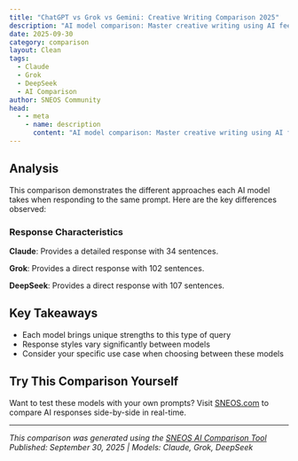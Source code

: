 ```yaml
---
title: "ChatGPT vs Grok vs Gemini: Creative Writing Comparison 2025"
description: "AI model comparison: Master creative writing using AI feedback and human creativity..."
date: 2025-09-30
category: comparison
layout: Clean
tags:
  - Claude
  - Grok
  - DeepSeek
  - AI Comparison
author: SNEOS Community
head:
  - - meta
    - name: description
      content: "AI model comparison: Master creative writing using AI feedback and human creativity..."
---
```


<ChatComparison
  title="ChatGPT vs Grok vs Gemini: Creative Writing Comparison 2025"
  prompt="Master creative writing using AI feedback and human creativity"
  :responses='{
    "Claude": "# Mastering Creative Writing: AI Feedback \u002B Human Creativity\n\nThe fusion of AI feedback and human creativity creates a powerful synergy for developing your writing craft. Here\u0027s how to leverage this partnership effectively:\n\n## **The Human-AI Creative Partnership**\n\n### What Humans Excel At:\n- **Emotional authenticity** - Drawing from lived experience\n- **Cultural nuance** - Understanding subtext and context\n- **Creative vision** - Original concepts and artistic choices\n- **Intuitive storytelling** - Knowing when to break rules\n\n### What AI Excels At:\n- **Pattern recognition** - Identifying structural issues\n- **Comprehensive feedback** - Analyzing multiple elements simultaneously  \n- **Objective analysis** - Spotting blind spots without emotional attachment\n- **Rapid iteration** - Providing instant feedback for quick revisions\n\n## **Practical Strategies for AI-Enhanced Writing**\n\n### 1. **Use AI as Your First Reader**\n\u0060\u0060\u0060\n\u0022Analyze this opening paragraph for:\n- Hook effectiveness\n- Voice clarity\n- Pacing\n- Areas that might confuse readers\u0022\n\u0060\u0060\u0060\n\n### 2. **Dialogue Refinement**\n\u0060\u0060\u0060\n\u0022Does this dialogue sound natural? Does each character \nhave a distinct voice? Are there stronger ways to convey \nthe subtext?\u0022\n\u0060\u0060\u0060\n\n### 3. **Structure Analysis**\n\u0060\u0060\u0060\n\u0022Examine this story\u0027s three-act structure. Where might \nthe pacing drag? Are the plot points hitting at effective \nmoments?\u0022\n\u0060\u0060\u0060\n\n### 4. **Style Development**\n\u0060\u0060\u0060\n\u0022Help me identify my writing patterns. What are my \nstylistic strengths and potential blind spots?\u0022\n\u0060\u0060\u0060\n\n## **The Creative Process Workflow**\n\n### **Phase 1: Ideation \u0026 Planning**\n- **Human**: Generate initial concepts, themes, characters\n- **AI**: Help develop ideas, suggest plot possibilities, identify potential conflicts\n\n### **Phase 2: First Draft**\n- **Human**: Write from intuition and passion\n- **AI**: Minimal involvement - preserve authentic voice\n\n### **Phase 3: Revision**\n- **Human**: Review with fresh eyes, trust instincts\n- **AI**: Provide structural feedback, catch inconsistencies, suggest improvements\n\n### **Phase 4: Polish**\n- **Human**: Make final creative decisions\n- **AI**: Help with line editing, word choice refinement\n\n## **Advanced Techniques**\n\n### **Targeted Feedback Prompts**\nInstead of \u0022Is this good?\u0022, try:\n- \u0022What\u0027s the emotional arc of this scene?\u0022\n- \u0022How effectively does this paragraph advance the plot?\u0022\n- \u0022Where might readers lose engagement?\u0022\n\n### **Character Development**\n- Use AI to role-play as your characters\n- Test dialogue authenticity\n- Explore character motivations and backstories\n\n### **Genre-Specific Analysis**\n\u0060\u0060\u0060\n\u0022From a mystery reader\u0027s perspective, are the clues \nfairly planted? Is the red herring effective but not \nmisleading?\u0022\n\u0060\u0060\u0060\n\n## **Maintaining Creative Authenticity**\n\n### **Remember These Principles:**\n\n1. **AI suggests, you decide** - Every change should align with your vision\n2. **Preserve your voice** - Don\u0027t let AI homogenize your unique style\n3. **Trust your instincts** - If AI suggests something that feels wrong, explore why\n4. **Use AI for craft, not soul** - Let technology enhance technique while keeping human heart\n\n### **Warning Signs to Avoid:**\n- Over-relying on AI for creative decisions\n- Accepting suggestions without understanding why\n- Losing your distinctive voice in pursuit of \u0022perfect\u0022 writing\n- Using AI as a crutch instead of developing your own skills\n\n## **Practical Exercise**\n\nTry this workflow with your current project:\n\n1. **Write a scene** using only your creative instincts\n2. **Ask AI for specific feedback** on one element (dialogue, pacing, etc.)\n3. **Revise consciously** - understand why you accept or reject each suggestion\n4. **Compare versions** - what improved? What was lost?\n5. **Reflect** on the process and refine your approach\n\n## **The Ultimate Goal**\n\nThe aim isn\u0027t to become dependent on AI, but to use it as a sophisticated tool that accelerates your growth as a writer. Like a master craftsperson who knows exactly when and how to use each tool, you\u0027ll develop intuition about when AI feedback serves your creative vision and when to trust your human instincts.\n\n*The best creative writing emerges when technology amplifies human creativity rather than replacing it.*\n\nWhat specific aspect of your writing would you",
    "Grok": "Mastering creative writing by combining AI feedback and human creativity is an innovative and effective way to enhance your storytelling skills, refine your style, and produce compelling narratives. This approach leverages the analytical capabilities of AI tools to provide constructive critiques while relying on your unique imagination and emotional depth as a human writer. Below is a structured guide to help you master creative writing using this hybrid method:\n\n---\n\n### 1. Understand the Strengths of AI and Human Creativity\nBefore diving in, recognize what each contributor brings to the table:\n\n- **AI Strengths**:\n  - Objective feedback on grammar, syntax, structure, and readability.\n  - Identification of clich\u00E9s, redundancies, and overused phrases.\n  - Suggestions for improving clarity, coherence, and pacing.\n  - Data-driven insights into audience preferences or trends (if using advanced tools).\n  - Ability to generate ideas, prompts, or alternative phrasings.\n\n- **Human Strengths**:\n  - Emotional intelligence and personal experiences that infuse stories with authenticity.\n  - Unique voice, perspective, and cultural nuance.\n  - Intuition for subtle themes, metaphors, and character depth.\n  - Ability to adapt or reject AI suggestions based on artistic vision.\n\nBy combining these strengths, you can create polished, original works that resonate with readers.\n\n---\n\n### 2. Establish a Writing Workflow\nCreate a structured process to integrate AI feedback with your creative process. Here\u2019s a suggested workflow:\n\n#### Step 1: Brainstorm and Write Your First Draft\n- **Human Role**: Start with your imagination. Use personal experiences, emotions, or observations to brainstorm ideas for characters, plots, or settings. Write your first draft without overthinking\u2014let your creativity flow.\n- **AI Role**: Use AI tools like ChatGPT, Jasper, or other writing assistants to generate prompts or overcome writer\u2019s block. For example, ask for a unique story idea or a list of character traits.\n\n  **Example Prompt for AI**: \u201CGive me a creative writing prompt for a story set in a dystopian future with a focus on forbidden love.\u201D\n\n#### Step 2: Review and Analyze with AI\n- **AI Role**: Input your draft into an AI tool for feedback. Tools like Grammarly, ProWritingAid, or even ChatGPT can analyze your work for:\n  - Grammar, spelling, and style errors.\n  - Sentence variety and readability scores.\n  - Suggestions for stronger word choices or alternative phrasings.\n  - Plot holes or pacing issues (if the tool supports narrative analysis).\n\n  **Example Prompt for AI Feedback**: \u201CReview this paragraph for clarity, tone, and emotional impact. Suggest improvements: [insert text].\u201D\n\n- **Human Role**: Evaluate the AI feedback critically. Decide which suggestions align with your vision and which don\u2019t. AI might flag something as \u201Cweak,\u201D but if it\u2019s intentional for stylistic reasons (e.g., fragmented sentences for tension), trust your instinct.\n\n#### Step 3: Revise and Deepen the Narrative\n- **Human Role**: Revise your draft, focusing on character development, themes, and emotional resonance. Add layers of subtext, sensory details, or internal conflict that AI might not suggest.\n- **AI Role**: Use AI to refine specific sections. For instance, ask for help with dialogue tags, metaphors, or descriptions.\n\n  **Example Prompt for AI**: \u201CRewrite this description to make the setting more vivid and atmospheric: [insert text].\u201D\n\n#### Step 4: Iterate and Polish\n- **Human Role**: Read your revised draft aloud to check for rhythm and flow. Focus on your voice\u2014ensure the story feels authentically yours.\n- **AI Role**: Run the draft through AI again to catch lingering errors or suggest final tweaks.\n\n#### Step 5: Seek Human Feedback\n- **Human Role**: Share your polished piece with beta readers, writing groups, or mentors. Human feedback is invaluable for gauging emotional impact and cultural relevance, which AI may miss.\n- **AI Role**: Use AI to summarize feedback or identify common themes in reader responses if you\u2019ve collected written critiques.\n\n---\n\n### 3. Use Specific AI Tools for Creative Writing\nHere are some AI tools and platforms to support your creative writing journey:\n\n- **ChatGPT**: Great for brainstorming ideas, generating prompts, and providing feedback on tone or style. It can also act as a \u201Cwriting buddy\u201D to bounce ideas off.\n- **Grammarly/ProWritingAid**: Focuses on grammar, style, and readability. ProWritingAid offers deeper insights into narrative structure and overused words.\n- **Sudowrite**: Designed specifically for creative writers, it helps with brainstorming, character development, and expanding scenes.\n- **Jasper AI**: Useful for generating content or overcoming writer\u2019s block with creative suggestions.\n- **Hemingway Editor**: Highlights complex sentences and passive voice to improve clarity and punchiness.\n\n**Tip**: Experiment with multiple tools to find the one that complements your style. Avoid over-reliance on any single tool, as it may limit your originality.\n\n---\n\n### 4. Practice With Targeted Exercises\nHone your skills by working on specific aspects of creative writing using AI-human collaboration. Here are a few exercises:\n\n#### Exercise 1: Character Development\n- **Human Step**: Create a character with a distinct backstory, personality, and motivation.\n- **AI Step**: Ask AI to suggest potential conflicts or dialogue for this character.\n  **Prompt**: \u201CGenerate a conflict for a shy librarian who secretly writes poetry. Suggest a key line of dialogue that reveals their hidden passion.\u201D\n- **Human Step**: Adapt the AI\u2019s suggestions to fit the emotional tone of your character.\n\n#### Exercise 2: Descriptive Writing\n- **Human Step**: Write a short description of a haunting forest at midnight.\n- **AI Step**: Request AI feedback on imagery and sensory details.\n  **Prompt**: \u201CEnhance this description to evoke more fear and mystery: [insert text].\u201D\n- **Human Step**: Revise based on feedback, adding personal touches that reflect your unique style.\n\n#### Exercise 3: Plot Twists\n- **Human Step**: Outline a basic plot for a short story.\n- **AI Step**: Ask AI to suggest an unexpected plot twist.\n  **Prompt**: \u201CSuggest a surprising plot twist for a story about a detective investigating a missing person case.\u201D\n- **Human Step**: Integrate the twist if it fits, or tweak it to align with your themes.\n\n---\n\n### 5. Balance AI Suggestions With Your Creative Vision\nWhile AI is a powerful tool, it\u2019s crucial to maintain your voice and artistic control. Here are some tips to strike the right balance:\n\n- **Filter Feedback**: Not all AI suggestions are relevant. If a change makes your writing feel generic or dilutes your intent, discard it.\n- **Avoid Over-Editing**: AI might suggest overly polished or formulaic language. Preserve the quirks and imperfections that make your writing unique.\n- **Focus on Emotion**: AI can\u2019t replicate the depth of human emotion. Use it for technical improvements, but rely on your experiences to convey heart and soul.\n- **Experiment**: Use AI to push your boundaries\u2014try new genres, styles, or structures\u2014but always ground the work in your personal perspective.\n\n---\n\n### 6. Cultivate Human Creativity Alongside AI\nAI is a tool, not a replacement for human ingenuity. Keep nurturing your creative skills with these practices:\n\n- **Read Widely**: Immerse yourself in diverse genres, authors, and styles to inspire your voice.\n- **Write Daily**: Maintain a journal or free-write regularly to explore ideas without judgment.\n- **Engage With Community**: Join writing workshops or online forums to exchange ideas and receive human feedback.\n- **Reflect on Feedback**: Whether from AI or humans, reflect on critiques to understand your strengths and areas for growth.\n\n---\n\n### 7. Track Your Progress\nDocument your growth as a writer by keeping a portfolio of your work. Compare early drafts with revised versions to see how AI feedback and your revisions have shaped your style. Over time, you\u2019ll notice patterns in the feedback you accept or reject, helping you refine your instincts.\n\n---\n\n### 8. Ethical Considerations\n- **Originality**: Ensure that your work remains your own. Don\u2019t rely on AI to write entire pieces, as this can lead to plagiarism concerns or loss of personal voice.\n- **Credit**: If you use AI-generated ideas or text, acknowledge the tool\u2019s role in your process if required (e.g., in academic or professional settings).\n- **Bias Awareness**: AI may reflect biases in its training data. Be mindful of stereotypical suggestions and adapt them to promote inclusivity and authenticity.\n\n---\n\n### Final Thoughts\nMastering creative writing with AI feedback and human creativity is about synergy. AI can act as a tireless editor and idea generator, but your heart, experiences, and vision are what breathe life into your stories. By using AI as a supportive tool and prioritizing your unique perspective, you can refine your craft, overcome creative blocks, and produce writing that is both technically sound and deeply human.\n\nStart small\u2014experiment with a short story or poem, integrate AI feedback, and iterate. Over time, you\u2019ll develop a seamless workflow that amplifies your creativity while leveraging the precision of technology. Happy writing!",
    "DeepSeek": "Of course. This is a fantastic and timely topic. Mastering creative writing in the age of AI is not about choosing one over the other, but about creating a powerful synergy between them.\n\nThink of it as a new creative process: **You are the visionary Director, and AI is your tireless, data-driven Assistant Director.**\n\nHere\u2019s a comprehensive guide on how to master creative writing using this collaborative approach.\n\n---\n\n### The Core Philosophy: The Human-AI Creative Loop\n\nThe goal is to establish a fluid workflow where your innate creativity drives the process, and AI provides iterative, objective feedback to refine your work. This loop looks like this:\n\n**Create (Human) \u2192 Analyze \u0026 Suggest (AI) \u2192 Interpret \u0026 Refine (Human) \u2192 Create Again (Human)**\n\nThe magic happens in the \u0022Interpret \u0026 Refine\u0022 stage, where your human judgment is paramount.\n\n---\n\n### Phase 1: Ideation and Brainstorming (Overcoming the Blank Page)\n\nYour creativity is needed for the initial spark, but AI can help build the bonfire.\n\n**Human Role:** Have a vague idea, a genre, a feeling, or a single character in mind.\n**AI Tool\u0027s Role:** Brainstorming partner to expand the idea.\n\n*   **Prompt Example:** \u0022I want to write a fantasy story about a librarian who discovers a secret. Give me 10 concepts that subvert common fantasy tropes.\u0022\n*   **Prompt Example:** \u0022Generate 5 character profiles for a cynical space trucker, including a hidden secret and a personal goal.\u0022\n*   **Prompt Example:** \u0022Suggest 10 compelling opening lines for a noir mystery set in a rainy city.\u0022\n\n**How to Master This:**\n*   Use AI to generate *options*, not commands. You are curating the ideas, not accepting them wholesale.\n*   **Combine and Mutate:** Take one element from AI suggestion A and another from suggestion B to create something uniquely yours.\n\n---\n\n### Phase 2: Drafting and \u0022Word-Flow\u0022 Assistance\n\nThis is where you write the \u0022vomit draft.\u0022 The goal is to get the story out of your head. AI can help maintain momentum.\n\n**Human Role:** Write freely. Follow your intuition and let the characters lead.\n**AI Tool\u0027s Role:** A supportive co-writer that helps when you\u0027re stuck.\n\n*   **Prompt Example (You\u0027re stuck on a description):** \u0022I\u0027m describing a ancient, overgrown temple. The moss is green and the stones are cracked. Help me write a more vivid and atmospheric paragraph.\u0022\n*   **Prompt Example (You have writer\u0027s block):** \u0022My character, a chef named Elara, just lost her restaurant. Continue this scene in a way that shows her despair without telling it.\u0022\n*   **Prompt Example (Dialogue help):** \u0022Write a tense dialogue exchange between a mother and daughter where the daughter is revealing she\u0027s dropping out of college. The mother is controlling but tries to hide it with concern.\u0022\n\n**How to Master This:**\n*   **Never outsource your voice.** Use AI\u0027s output as a placeholder or a suggestion to kickstart your own writing. Rewrite it in your own words.\n*   Use it for parts you find tedious (e.g., describing a room\u0027s layout) so you can focus on parts you love (e.g., the character\u0027s emotional state in that room).\n\n---\n\n### Phase 3: The Critical Feedback Loop (The Heart of Mastery)\n\nThis is the most powerful phase. You shift from creator to editor, using AI as your first, brutally honest, and instant beta reader.\n\n**Human Role:** The critical decision-maker. You ask the right questions and interpret the AI\u0027s feedback through the lens of your creative vision.\n**AI Tool\u0027s Role:** An analytical reader that provides objective, technical feedback.\n\n#### **A. Structural and Stylistic Feedback**\n\n*   **Prompt Example:** \u0022Analyze the following paragraph for pacing, show-don\u0027t-tell, and sensory details. Provide specific suggestions for improvement: [Paste your paragraph]\u0022\n*   **Prompt Example:** \u0022Identify the top three adjectives I overuse in this chapter: [Paste your chapter]\u0022\n*   **Prompt Example:** \u0022Does this dialogue sound natural and distinct for each character? Suggest edits: [Paste dialogue]\u0022\n\n#### **B. Thematic and Character Consistency**\n\n*   **Prompt Example:** \u0022Track the emotional arc of my protagonist, [Character Name], throughout this text. Point out any inconsistencies or missed opportunities for growth: [Paste your scene/chapter]\u0022\n*   **Prompt Example:** \u0022What are the central themes emerging in this story? Am I reinforcing them effectively, or are there distracting elements?\u0022\n\n#### **C. \u0022Act As\u0022 Feedback (Advanced Prompting)**\n\nThis is where you leverage AI\u0027s versatility to simulate different types of readers.\n\n*   **Prompt Example:** \u0022You are a literary agent specializing in young adult fiction. Read the following query letter and first page. Give me three strengths and three weaknesses from an industry professional\u0027s perspective: [Paste your text]\u0022\n*   **Prompt Example:** \u0022You are a harsh but fair creative writing professor. Rip apart this opening scene and tell me exactly why it fails to hook the reader: [Paste your text]\u0022\n*   **Prompt Example:** \u0022You are a 15-year-old reader who loves fantasy. Give me your honest, casual reaction to this chapter: [Paste your text]\u0022\n\n**How to Master This:**\n*   **Don\u0027t Accept, Analyze.** AI feedback is data, not doctrine. If it says a sentence is \u0022passive,\u0022 you decide if that\u0027s a problem for the mood you\u0027re setting.\n*   **Ask \u0022Why?\u0022** If the AI suggests a change, prompt it with: \u0022Explain *why* you suggested that change. What is the underlying writing principle?\u0022\n*   **Compare and Contrast:** Paste an excerpt from your favorite author and ask the AI to analyze it. Then, paste your own work and ask for a similar analysis. This comparative feedback is incredibly revealing.\n\n---\n\n### Phase 4: Polishing and Refining\n\nOnce the big pieces are in place, AI is an excellent copy editor and proofreader.\n\n**Human Role:** Final arbiter of style and meaning.\n**AI Tool\u0027s Role:** Advanced proofreader and clarity checker.\n\n*   **Prompt Example:** \u0022Proofread this for grammar, spelling, and punctuation, but do not change the voice or style: [Paste your text]\u0022\n*   **Prompt Example:** \u0022Check this paragraph for clich\u00E9s and suggest more original phrasing: [Paste your text]\u0022\n*   **Prompt Example:** \u0022Suggest 5 alternative, more powerful titles for a story about [Your Logline].\u0022\n\n---\n\n### The Golden Rules for Mastery\n\n1.  **You Are the Author.** AI is a tool, like a thesaurus or a research library. The vision, voice, and final decisions must always be yours. The \u0022soul\u0022 of the work comes from you.\n2.  **Curate, Don\u0027t Just Consume.** You are the filter. An AI might generate 10 ideas; your creativity is shown by which one you choose, how you modify it, and why you reject the others.\n3.  **Develop \u0022Prompt Literacy.\u0022** The quality of AI feedback is directly proportional to the quality of your prompts. Be specific, provide context, and assign it a role. This is a new creative skill in itself.\n4.  **Beware the \u0022Generic Voice.\u0022** AI-trained models can produce homogenized, \u0022average\u0022 prose. Use its output as a foundation, then rewrite it to be uniquely *yours*. Inject your idiosyncrasies, your rhythm, and your soul.\n5.  **The Final Test is Always Human.** After all the AI feedback, you must still give your story to human beta readers. They will catch the subtle emotional nuances, the humor, the heartbreak\u2014the things that AI can only simulate, not truly feel.\n\n### The Synergy in Action: A Quick Example\n\n*   **You (The Human):** Have an idea about a \u0022time-traveling courier.\u0022\n*   **AI (The Tool):** Brainstorms 5 potential conflicts and 3 character flaws for the courier.\n*   **You:** Choose \u0022the courier is delivering a package to their own past self\u0022 and the flaw \u0022crippling indecision.\u0022 You write a first draft.\n*   **AI:** Analyzes the draft and points out: \u0022The protagonist\u0027s indecision is told more than shown. The pacing in the middle sags.\u0022\n*   **You:** Interpret this. You realize you need a scene where the courier\u0027s indecision has a real, negative consequence. You rewrite the scene, focusing on action and internal monologue.\n*   **AI:** Proofreads the new scene for clunky phrasing.\n*   **You:** Do a final pass, reading it aloud to ensure the voice is consistent and human. Then, you send it to your writing group.\n\nBy embracing this collaborative loop, you are not being replaced. You are being **amplified.** You master your craft faster because you have an instant, objective feedback mechanism, freeing you to focus on the highest-order creative tasks: meaning, emotion, and connection."
  }'
  published-date="12:06"
/>

## Analysis

This comparison demonstrates the different approaches each AI model takes when responding to the same prompt. Here are the key differences observed:

### Response Characteristics

**Claude**: Provides a detailed response with 34 sentences. 

**Grok**: Provides a direct response with 102 sentences. 

**DeepSeek**: Provides a direct response with 107 sentences. 

## Key Takeaways

- Each model brings unique strengths to this type of query
- Response styles vary significantly between models
- Consider your specific use case when choosing between these models

## Try This Comparison Yourself

Want to test these models with your own prompts? Visit [SNEOS.com](https://sneos.com) to compare AI responses side-by-side in real-time.

---

*This comparison was generated using the [SNEOS AI Comparison Tool](https://sneos.com)*
*Published: September 30, 2025 | Models: Claude, Grok, DeepSeek*
